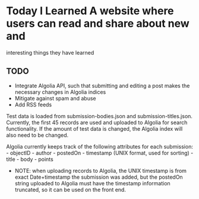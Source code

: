# Today I Learned A website where users can read and share about new and
  interesting things they have learned

## TODO
- Integrate Algolia API, such that submitting and editing a post makes the necessary changes in Algolia indices
- Mitigate against spam and abuse
- Add RSS feeds

Test data is loaded from submission-bodies.json and submission-titles.json.
Currently, the first 45 records are used and uploaded to Algolia for search
functionality. If the amount of test data is changed, the Algolia index will
also need to be changed.

Algolia currently keeps track of the following attributes for each submission:
    - objectID
    - author
    - postedOn
    - timestamp (UNIX format, used for sorting)
    - title
    - body
    - points
- NOTE: when uploading records to Algolia, the UNIX timestamp is from exact
  Date+timestamp the submission was added, but the postedOn string uploaded to
  Algolia must have the timestamp information truncated, so it can be used on
  the front end. 
